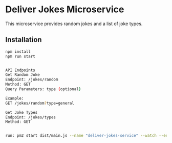# Deliver Jokes Microservice

This microservice provides random jokes and a list of joke types.

## Installation

```bash
npm install
npm run start


API Endpoints
Get Random Joke
Endpoint: /jokes/random
Method: GET
Query Parameters: type (optional)

Example:
GET /jokes/random?type=general

Get Joke Types
Endpoint: /jokes/types
Method: GET


run: pm2 start dist/main.js --name "deliver-jokes-service" --watch --env production